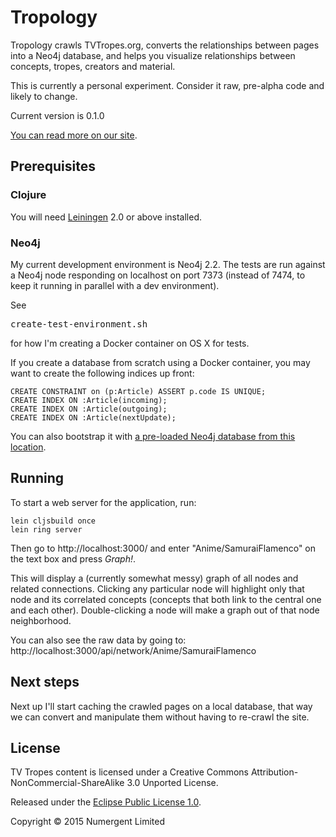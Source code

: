 # Tropology 

Tropology crawls TVTropes.org, converts the relationships between pages into a Neo4j database, and helps you visualize relationships between concepts, tropes, creators and material.

This is currently a personal experiment.  Consider it raw, pre-alpha code and likely to change.

Current version is 0.1.0

[You can read more on our site](http://numergent.com/tags/tropology/).


## Prerequisites

### Clojure

You will need [Leiningen][1] 2.0 or above installed.

[1]: https://github.com/technomancy/leiningen


### Neo4j

My current development environment is Neo4j 2.2.  The tests are run against a Neo4j node responding on localhost on port 7373 (instead of 7474, to keep it running in parallel with a dev environment).

See <pre>create-test-environment.sh</pre> for how I'm creating a Docker container on OS X for tests.

If you create a database from scratch using a Docker container, you may want to create the following indices up front:

    CREATE CONSTRAINT on (p:Article) ASSERT p.code IS UNIQUE; 
    CREATE INDEX ON :Article(incoming);
    CREATE INDEX ON :Article(outgoing);
    CREATE INDEX ON :Article(nextUpdate);

You can also bootstrap it with [a pre-loaded Neo4j database from this location](https://mega.co.nz/#!w8J3QDjT!eJ4sgDUEyvHd0CL6wbQoQNuZFjq5u33EVPhx50nZVeg).

## Running

To start a web server for the application, run:

    lein cljsbuild once
    lein ring server

Then go to http://localhost:3000/ and enter "Anime/SamuraiFlamenco" on the text box and press *Graph!*.

This will display a (currently somewhat messy) graph of all nodes and related connections.  Clicking any particular node will highlight only that node and its correlated concepts (concepts that both link to the central one and each other).   Double-clicking a node will make a graph out of that node neighborhood.

You can also see the raw data by going to: http://localhost:3000/api/network/Anime/SamuraiFlamenco

## Next steps

Next up I'll start caching the crawled pages on a local database, that way we can convert and manipulate them without having to re-crawl the site.


## License

TV Tropes content is licensed under a Creative Commons Attribution-NonCommercial-ShareAlike 3.0 Unported License. 

Released under the [Eclipse Public License 1.0](https://tldrlegal.com/license/eclipse-public-license-1.0-(epl-1.0)).

Copyright © 2015 Numergent Limited
